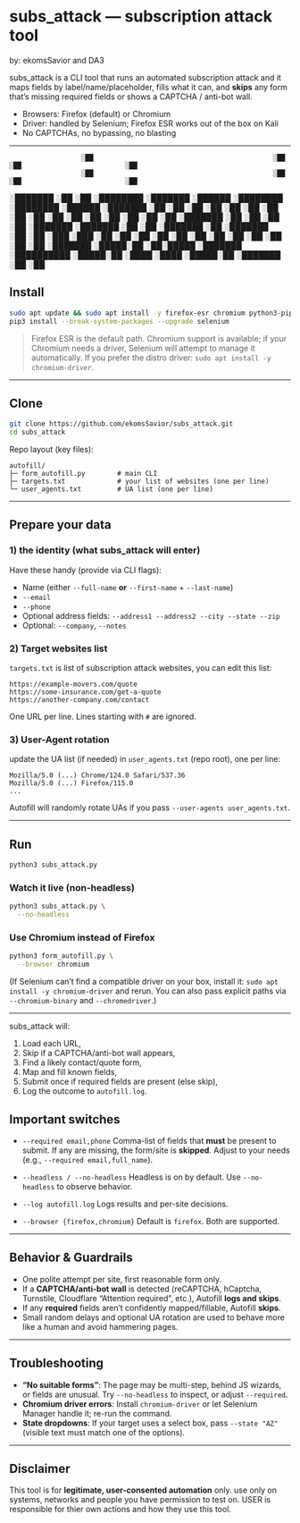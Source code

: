 # subs_attack — subscription attack tool

by: ekomsSavior and DA3

subs_attack is a CLI tool that runs an automated subscription attack and it maps fields by label/name/placeholder, fills what it can, and **skips** any form that’s missing required fields or shows a CAPTCHA / anti-bot wall.

* Browsers: Firefox (default) or Chromium
* Driver: handled by Selenium; Firefox ESR works out of the box on Kali
* No CAPTCHAs, no bypassing, no blasting

---


                      ░██                                             ░██       ░██                          ░██       
                      ░██                                             ░██       ░██                          ░██       
 ░███████  ░██    ░██ ░████████   ░███████               ░██████   ░████████ ░████████  ░██████    ░███████  ░██    ░██
░██        ░██    ░██ ░██    ░██ ░██                          ░██     ░██       ░██          ░██  ░██    ░██ ░██   ░██ 
 ░███████  ░██    ░██ ░██    ░██  ░███████               ░███████     ░██       ░██     ░███████  ░██        ░███████  
       ░██ ░██   ░███ ░███   ░██        ░██             ░██   ░██     ░██       ░██    ░██   ░██  ░██    ░██ ░██   ░██ 
 ░███████   ░█████░██ ░██░█████   ░███████  ░██████████  ░█████░██     ░████     ░████  ░█████░██  ░███████  ░██    ░██
                                                                                                                       
                                                                                                                       
                                                                                                                       

## Install 

```bash
sudo apt update && sudo apt install -y firefox-esr chromium python3-pip wget tar curl
pip3 install --break-system-packages --upgrade selenium
```

> Firefox ESR is the default path. Chromium support is available; if your Chromium needs a driver, Selenium will attempt to manage it automatically. If you prefer the distro driver: `sudo apt install -y chromium-driver`.

---

## Clone

```bash
git clone https://github.com/ekomsSavior/subs_attack.git
cd subs_attack
```

Repo layout (key files):

```
autofill/
├─ form_autofill.py        # main CLI
├─ targets.txt             # your list of websites (one per line)
└─ user_agents.txt         # UA list (one per line)
```

---

## Prepare your data

### 1) the identity (what subs_attack will enter)

Have these handy (provide via CLI flags):

* Name (either `--full-name` **or** `--first-name` + `--last-name`)
* `--email`
* `--phone`
* Optional address fields: `--address1 --address2 --city --state --zip`
* Optional: `--company`, `--notes`

### 2) Target websites list

 `targets.txt` is list of subscription attack websites, you can edit this list:

```
https://example-movers.com/quote
https://some-insurance.com/get-a-quote
https://another-company.com/contact
```

One URL per line. Lines starting with `#` are ignored.

### 3)  User-Agent rotation

update the UA list (if needed) in `user_agents.txt` (repo root), one per line:

```
Mozilla/5.0 (...) Chrome/124.0 Safari/537.36
Mozilla/5.0 (...) Firefox/115.0
...
```

Autofill will randomly rotate UAs if you pass `--user-agents user_agents.txt`.


---

## Run


```bash
python3 subs_attack.py
```

### Watch it live (non-headless)

```bash
python3 subs_attack.py \
  --no-headless
```

### Use Chromium instead of Firefox

```bash
python3 form_autofill.py \
  --browser chromium
```

(If Selenium can’t find a compatible driver on your box, install it: `sudo apt install -y chromium-driver` and rerun. You can also pass explicit paths via `--chromium-binary` and `--chromedriver`.)

---


subs_attack will:

1. Load each URL,
2. Skip if a CAPTCHA/anti-bot wall appears,
3. Find a likely contact/quote form,
4. Map and fill known fields,
5. Submit once if required fields are present (else skip),
6. Log the outcome to `autofill.log`.


## Important switches

* `--required email,phone`
  Comma-list of fields that **must** be present to submit. If any are missing, the form/site is **skipped**. Adjust to your needs (e.g., `--required email,full_name`).

* `--headless / --no-headless`
  Headless is on by default. Use `--no-headless` to observe behavior.

* `--log autofill.log`
  Logs results and per-site decisions.

* `--browser {firefox,chromium}`
  Default is `firefox`. Both are supported.

---

## Behavior & Guardrails

* One polite attempt per site, first reasonable form only.
* If a **CAPTCHA/anti-bot wall** is detected (reCAPTCHA, hCaptcha, Turnstile, Cloudflare “Attention required”, etc.), Autofill **logs and skips**.
* If any **required** fields aren’t confidently mapped/fillable, Autofill **skips**.
* Small random delays and optional UA rotation are used to behave more like a human and avoid hammering pages.

---

## Troubleshooting

* **“No suitable forms”**: The page may be multi-step, behind JS wizards, or fields are unusual. Try `--no-headless` to inspect, or adjust `--required`.
* **Chromium driver errors**: Install `chromium-driver` or let Selenium Manager handle it; re-run the command.
* **State dropdowns**: If your target uses a select box, pass `--state "AZ"` (visible text must match one of the options).

---

## Disclaimer

This tool is for **legitimate, user-consented automation** only.
use only on systems, networks and people you have permission to test on.
USER is responsible for thier own actions and how they use this tool.

